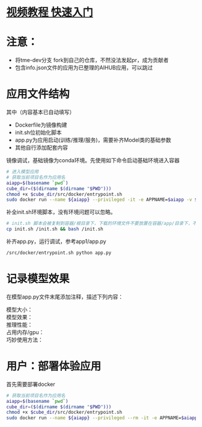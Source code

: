 
#  [视频教程 快速入门](https://www.bilibili.com/video/BV1X84y1y7xy/?vd_source=bddb004da42430029e7bd52d0bdd0fe7)



# 注意： 
 - 将tme-dev分支 fork到自己的仓库，不然没法发起pr，成为贡献者
 - 包含info.json文件的应用为已整理的AIHUB应用，可以跳过

# 应用文件结构

其中（内容基本已自动填写）
 - Dockerfile为镜像构建
 - init.sh位初始化脚本
 - app.py为应用启动(训练/推理/服务)，需要补齐Model类的基础参数
 - 其他自行添加配套内容

镜像调试，基础镜像为conda环境。先使用如下命令启动基础环境进入容器

```bash
# 进入模型应用
# 获取当前项目名作为应用名
aiapp=$(basename `pwd`)
cube_dir=($(dirname $(dirname "$PWD")))
chmod +x $cube_dir/src/docker/entrypoint.sh
sudo docker run --name ${aiapp} --privileged -it -e APPNAME=$aiapp -v $cube_dir/src:/src -v $PWD:/app -p 80:80 -p 8080:8080 --entrypoint='/src/docker/entrypoint.sh' ccr.ccs.tencentyun.com/cube-studio/modelscope:base-cuda11.3-python3.7 bash 

```

补全init.sh环境脚本，没有环境问题可以忽略。
```bash
# init.sh 脚本会被复制到容器/根目录下，下载的环境文件不要放置在容器/app/目录下，不然会被加载到git
cp init.sh /init.sh && bash /init.sh
```
补齐app.py，运行调试，参考app1/app.py
```bash
/src/docker/entrypoint.sh python app.py
```

# 记录模型效果

在模型app.py文件末尾添加注释，描述下列内容：

模型大小：  
模型效果：  
推理性能：  
占用内存/gpu：  
巧妙使用方法：  

# 用户：部署体验应用
首先需要部署docker
```bash
# 获取当前项目名作为应用名
aiapp=$(basename `pwd`)
cube_dir=($(dirname $(dirname "$PWD")))
chmod +x $cube_dir/src/docker/entrypoint.sh
sudo docker run --name ${aiapp} --privileged --rm -it -e APPNAME=$aiapp -v $cube_dir/src:/src -v $PWD:/app -p 80:80 -p 8080:8080 --entrypoint='/src/docker/entrypoint.sh' ccr.ccs.tencentyun.com/cube-studio/modelscope:${aiapp} sh /app/init.sh && python app.py 

```
